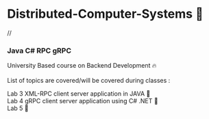 # Distributed-Computer-Systems 🎯
//<h3>Java  C#  RPC  gRPC</h3>
University Based course on Backend Development 🔥<br>
<br>
List of topics are covered/will be covered during classes :
<br>

Lab 3 XML-RPC client server application in JAVA 📂<br>
Lab 4 gRPC client server application using C# .NET 📗<br>
Lab 5 🎒<br>
